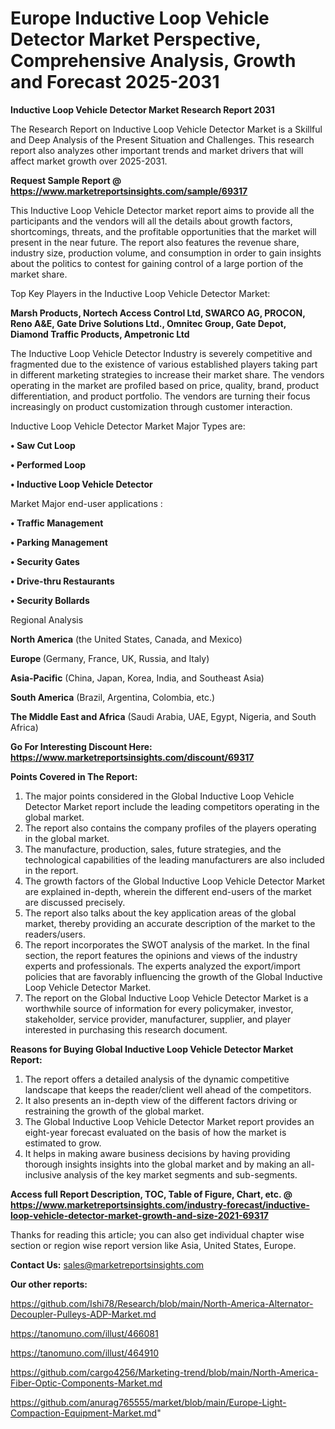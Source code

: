 # Europe Inductive Loop Vehicle Detector Market Perspective, Comprehensive Analysis, Growth and Forecast 2025-2031

<strong>Inductive Loop Vehicle Detector Market Research Report 2031</strong>

The Research Report on Inductive Loop Vehicle Detector Market is a Skillful and Deep Analysis of the Present Situation and Challenges. This research report also analyzes other important trends and market drivers that will affect market growth over 2025-2031.

<strong>Request Sample Report @ <a href=https://www.marketreportsinsights.com/sample/69317>https://www.marketreportsinsights.com/sample/69317</a></strong>

This Inductive Loop Vehicle Detector market report aims to provide all the participants and the vendors will all the details about growth factors, shortcomings, threats, and the profitable opportunities that the market will present in the near future. The report also features the revenue share, industry size, production volume, and consumption in order to gain insights about the politics to contest for gaining control of a large portion of the market share.

Top Key Players in the Inductive Loop Vehicle Detector Market:

<strong>Marsh Products, Nortech Access Control Ltd, SWARCO AG, PROCON, Reno A&E, Gate Drive Solutions Ltd., Omnitec Group, Gate Depot, Diamond Traffic Products, Ampetronic Ltd</strong>

The Inductive Loop Vehicle Detector Industry is severely competitive and fragmented due to the existence of various established players taking part in different marketing strategies to increase their market share. The vendors operating in the market are profiled based on price, quality, brand, product differentiation, and product portfolio. The vendors are turning their focus increasingly on product customization through customer interaction.

Inductive Loop Vehicle Detector Market Major Types are:

<strong>• Saw Cut Loop

• Performed Loop

• Inductive Loop Vehicle Detector</strong>

Market Major end-user applications :

<strong>• Traffic Management

• Parking Management

• Security Gates

• Drive-thru Restaurants

• Security Bollards</strong>

Regional Analysis

</u><strong><b>North America</b></strong> (the United States, Canada, and Mexico)

<strong><b>Europe </b></strong>(Germany, France, UK, Russia, and Italy)

<strong><b>Asia-Pacific</b></strong> (China, Japan, Korea, India, and Southeast Asia)

<strong><b>South America</b></strong> (Brazil, Argentina, Colombia, etc.)

<strong><b>The Middle East and Africa</b></strong> (Saudi Arabia, UAE, Egypt, Nigeria, and South Africa)

<strong>Go For Interesting Discount Here: <a href=https://www.marketreportsinsights.com/discount/69317>https://www.marketreportsinsights.com/discount/69317</a></strong>

<strong>Points Covered in The Report:</strong>
<ol>
  <li>The major points considered in the Global Inductive Loop Vehicle Detector Market report include the leading competitors operating in the global market.</li>
  <li>The report also contains the company profiles of the players operating in the global market.</li>
  <li>The manufacture, production, sales, future strategies, and the technological capabilities of the leading manufacturers are also included in the report.</li>
  <li>The growth factors of the Global Inductive Loop Vehicle Detector Market are explained in-depth, wherein the different end-users of the market are discussed precisely.</li>
  <li>The report also talks about the key application areas of the global market, thereby providing an accurate description of the market to the readers/users.</li>
  <li>The report incorporates the SWOT analysis of the market. In the final section, the report features the opinions and views of the industry experts and professionals. The experts analyzed the export/import policies that are favorably influencing the growth of the Global Inductive Loop Vehicle Detector Market.</li>
  <li>The report on the Global Inductive Loop Vehicle Detector Market is a worthwhile source of information for every policymaker, investor, stakeholder, service provider, manufacturer, supplier, and player interested in purchasing this research document.</li>
</ol>
<strong>Reasons for Buying Global Inductive Loop Vehicle Detector Market Report:</strong>

<ol>
  <li>The report offers a detailed analysis of the dynamic competitive landscape that keeps the reader/client well ahead of the competitors.</li>
  <li>It also presents an in-depth view of the different factors driving or restraining the growth of the global market.</li>
  <li>The Global Inductive Loop Vehicle Detector Market report provides an eight-year forecast evaluated on the basis of how the market is estimated to grow.</li>
  <li>It helps in making aware business decisions by having providing thorough insights insights into the global market and by making an all-inclusive analysis of the key market segments and sub-segments.</li>
</ol>
<strong>Access full Report Description, TOC, Table of Figure, Chart, etc. @ <a href=https://www.marketreportsinsights.com/industry-forecast/inductive-loop-vehicle-detector-market-growth-and-size-2021-69317>https://www.marketreportsinsights.com/industry-forecast/inductive-loop-vehicle-detector-market-growth-and-size-2021-69317</a></strong>


Thanks for reading this article; you can also get individual chapter wise section or region wise report version like Asia, United States, Europe.

<strong>Contact Us:</strong>
sales@marketreportsinsights.com

<strong>Our other reports:</strong>

<a href=https://github.com/Ishi78/Research/blob/main/North-America-Alternator-Decoupler-Pulleys-ADP-Market.md>https://github.com/Ishi78/Research/blob/main/North-America-Alternator-Decoupler-Pulleys-ADP-Market.md</a>

<a href=https://tanomuno.com/illust/466081>https://tanomuno.com/illust/466081</a>

<a href=https://tanomuno.com/illust/464910>https://tanomuno.com/illust/464910</a>

<a href=https://github.com/cargo4256/Marketing-trend/blob/main/North-America-Fiber-Optic-Components-Market.md>https://github.com/cargo4256/Marketing-trend/blob/main/North-America-Fiber-Optic-Components-Market.md</a>

<a href=https://github.com/anurag765555/market/blob/main/Europe-Light-Compaction-Equipment-Market.md>https://github.com/anurag765555/market/blob/main/Europe-Light-Compaction-Equipment-Market.md</a>"

